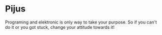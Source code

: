 # Pijus
Programing and elektronic is only way to take your purpose. So if you can't do it or you got stuck, change your attitude towards it!

